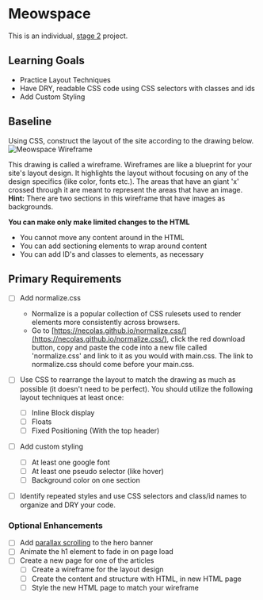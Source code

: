 # Meowspace

This is an individual, [stage 2](https://github.com/Ada-Developers-Academy/pedagogy/blob/master/rule-of-three.md) project.

## Learning Goals
- Practice Layout Techniques
- Have DRY, readable CSS code using CSS selectors with classes and ids
- Add Custom Styling

## Baseline
Using CSS, construct the layout of the site according to the drawing below.
![Meowspace Wireframe](./assets/meowspace.png)


This drawing is called a wireframe. Wireframes are like a blueprint for your site's layout design. It highlights the layout without focusing on any of the design specifics (like color, fonts etc.). The areas that have an giant 'x' crossed through it are meant to represent the areas that have an image. **Hint:** There are two sections in this wireframe that have images as backgrounds.


**You can make only make limited changes to the HTML**
  - You cannot move any content around in the HTML
  - You can add sectioning elements to wrap around content
  - You can add ID's and classes to elements, as necessary

## Primary Requirements

- [ ] Add normalize.css
  - Normalize is a popular collection of CSS rulesets used to render elements more consistently across browsers.
  - Go to [https://necolas.github.io/normalize.css/](https://necolas.github.io/normalize.css/), click the red download button, copy and paste the code into a new file called 'normalize.css' and link to it as you would with main.css. The link to normalize.css should come before your main.css.
- [ ] Use CSS to rearrange the layout to match the drawing as much as possible (it doesn't need to be perfect). You should utilize the following layout techniques at least once:
  - [ ] Inline Block display
  - [ ] Floats
  - [ ] Fixed Positioning (With the top header)
- [ ] Add custom styling
  - [ ] At least one google font
  - [ ] At least one pseudo selector (like hover)
  - [ ] Background color on one section
-  [ ] Identify repeated styles and use CSS selectors and class/id names to organize and DRY your code.



### Optional Enhancements

- [ ] Add [parallax scrolling](https://www.w3schools.com/howto/howto_css_parallax.asp) to the hero banner
- [ ] Animate the h1 element to fade in on page load
- [ ] Create a new page for one of the articles
  - [ ] Create a wireframe for the layout design
  - [ ] Create the content and structure with HTML, in new HTML page
  - [ ] Style the new HTML page to match your wireframe
